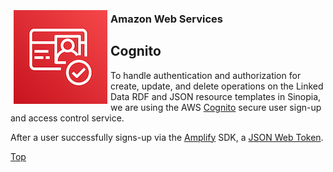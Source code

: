<img src ="../img/cognito.png" style="float: left; padding: 5px;"></img>

### Amazon Web Services
## Cognito

To handle authentication and authorization for create, update, and delete
operations on the Linked Data RDF and JSON resource templates in Sinopia, we
are using the AWS [Cognito][COGNITO] secure user sign-up and access control
service.

After a user successfully signs-up via the [Amplify](https://aws-amplify.github.io/)
SDK, a [JSON Web Token](https://jwt.io/).

[Top](#)

[COGNITO]: https://aws.amazon.com/cognito/
